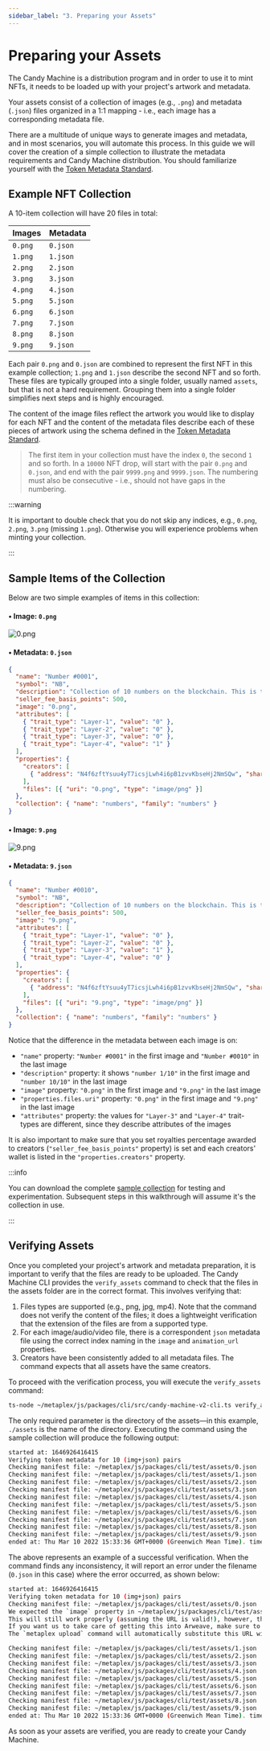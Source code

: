 ```yaml
---
sidebar_label: "3. Preparing your Assets"
---
```


# Preparing your Assets

The Candy Machine is a distribution program and in order to use it to mint NFTs, it needs to be loaded up with your project's artwork and metadata.

Your assets consist of a collection of images (e.g., `.png`) and metadata (`.json`) files organized in a 1:1 mapping - i.e., each image has a corresponding metadata file.

There are a multitude of unique ways to generate images and metadata, and in most scenarios, you will automate this process. In this guide we will cover the creation of a simple collection to illustrate the metadata requirements and Candy Machine distribution. You should familiarize yourself with the [Token Metadata Standard](/programs/token-metadata/token-standard).

## Example NFT Collection

A 10-item collection will have 20 files in total:

| Images  | Metadata |
| ------- | -------- |
| `0.png` | `0.json` |
| `1.png` | `1.json` |
| `2.png` | `2.json` |
| `3.png` | `3.json` |
| `4.png` | `4.json` |
| `5.png` | `5.json` |
| `6.png` | `6.json` |
| `7.png` | `7.json` |
| `8.png` | `8.json` |
| `9.png` | `9.json` |

Each pair `0.png` and `0.json` are combined to represent the first NFT in this example collection; `1.png` and `1.json` describe the second NFT and so forth. These files are typically grouped into a single folder, usually named `assets`, but that is not a hard requirement. Grouping them into a single folder simplifies next steps and is highly encouraged.

The content of the image files reflect the artwork you would like to display for each NFT and the content of the metadata files describe each of these pieces of artwork using the schema defined in the [Token Metadata Standard](/programs/token-metadata/token-standard).

> The first item in your collection must have the index `0`, the second `1` and so forth. In a `10000` NFT drop, will start with the pair `0.png` and `0.json`, and end with the pair `9999.png` and `9999.json`. The numbering must also be consecutive - i.e., should not have gaps in the numbering.

:::warning

It is important to double check that you do not skip any indices, e.g., `0.png`, `2.png`, `3.png` (missing `1.png`). Otherwise you will experience problems when minting your collection.

:::

## Sample Items of the Collection

Below are two simple examples of items in this collection:

#### • Image: `0.png`

![0.png](0.png)

#### • Metadata: `0.json`

```json
{
  "name": "Number #0001",
  "symbol": "NB",
  "description": "Collection of 10 numbers on the blockchain. This is the number 1/10.",
  "seller_fee_basis_points": 500,
  "image": "0.png",
  "attributes": [
    { "trait_type": "Layer-1", "value": "0" },
    { "trait_type": "Layer-2", "value": "0" },
    { "trait_type": "Layer-3", "value": "0" },
    { "trait_type": "Layer-4", "value": "1" }
  ],
  "properties": {
    "creators": [
      { "address": "N4f6zftYsuu4yT7icsjLwh4i6pB1zvvKbseHj2NmSQw", "share": 100 }
    ],
    "files": [{ "uri": "0.png", "type": "image/png" }]
  },
  "collection": { "name": "numbers", "family": "numbers" }
}
```

#### • Image: `9.png`

![9.png](9.png)

#### • Metadata: `9.json`

```json
{
  "name": "Number #0010",
  "symbol": "NB",
  "description": "Collection of 10 numbers on the blockchain. This is the number 10/10.",
  "seller_fee_basis_points": 500,
  "image": "9.png",
  "attributes": [
    { "trait_type": "Layer-1", "value": "0" },
    { "trait_type": "Layer-2", "value": "0" },
    { "trait_type": "Layer-3", "value": "1" },
    { "trait_type": "Layer-4", "value": "0" }
  ],
  "properties": {
    "creators": [
      { "address": "N4f6zftYsuu4yT7icsjLwh4i6pB1zvvKbseHj2NmSQw", "share": 100 }
    ],
    "files": [{ "uri": "9.png", "type": "image/png" }]
  },
  "collection": { "name": "numbers", "family": "numbers" }
}
```

Notice that the difference in the metadata between each image is on:

- `"name"` property: `"Number #0001"` in the first image and `"Number #0010"` in the last image
- `"description"` property: it shows `"number 1/10"` in the first image and `"number 10/10"` in the last image
- `"image"` property: `"0.png"` in the first image and `"9.png"` in the last image
- `"properties.files.uri"` property: `"0.png"` in the first image and `"9.png"` in the last image
- `"attributes"` property: the values for `"Layer-3"` and `"Layer-4"` trait-types are different, since they describe attributes of the images

It is also important to make sure that you set royalties percentage awarded to creators (`"seller_fee_basis_points"` property) is set and each creators' wallet is listed in the `"properties.creators"` property.

:::info

You can download the complete [sample collection](assets.zip) for testing and experimentation. Subsequent steps in this walkthrough will assume it's the collection in use.

:::

## Verifying Assets

Once you completed your project's artwork and metadata preparation, it is important to verify that the files are ready to be uploaded. The Candy Machine CLI provides the `verify_assets` command to check that the files in the assets folder are in the correct format. This involves verifying that:

1. Files types are supported (e.g., png, jpg, mp4). Note that the command does not verify the content of the files; it does a lightweight verification that the extension of the files are from a supported type.
2. For each image/audio/video file, there is a correspondent `json` metadata file using the correct index naming in the `image` and `animation_url` properties.
3. Creators have been consistently added to all metadata files. The command expects that all assets have the same creators.

To proceed with the verification process, you will execute the `verify_assets` command:

```bash
ts-node ~/metaplex/js/packages/cli/src/candy-machine-v2-cli.ts verify_assets ./assets
```

The only required parameter is the directory of the assets&mdash;in this example, `./assets` is the name of the directory. Executing the command using the sample collection will produce the following output:

```bash
started at: 1646926416415
Verifying token metadata for 10 (img+json) pairs
Checking manifest file: ~/metaplex/js/packages/cli/test/assets/0.json
Checking manifest file: ~/metaplex/js/packages/cli/test/assets/1.json
Checking manifest file: ~/metaplex/js/packages/cli/test/assets/2.json
Checking manifest file: ~/metaplex/js/packages/cli/test/assets/3.json
Checking manifest file: ~/metaplex/js/packages/cli/test/assets/4.json
Checking manifest file: ~/metaplex/js/packages/cli/test/assets/5.json
Checking manifest file: ~/metaplex/js/packages/cli/test/assets/6.json
Checking manifest file: ~/metaplex/js/packages/cli/test/assets/7.json
Checking manifest file: ~/metaplex/js/packages/cli/test/assets/8.json
Checking manifest file: ~/metaplex/js/packages/cli/test/assets/9.json
ended at: Thu Mar 10 2022 15:33:36 GMT+0000 (Greenwich Mean Time). time taken: 00:00:00
```

The above represents an example of a successful verification. When the command finds any inconsistency, it will report an error under the filename (`0.json` in this case) where the error occurred, as shown below:

```bash
started at: 1646926416415
Verifying token metadata for 10 (img+json) pairs
Checking manifest file: ~/metaplex/js/packages/cli/test/assets/0.json
We expected the `image` property in ~/metaplex/js/packages/cli/test/assets/0.json to be 0.jpg.
This will still work properly (assuming the URL is valid!), however, this image will not get uploaded to Arweave through the `metaplex upload` command.
If you want us to take care of getting this into Arweave, make sure to set `image`: "0.jpg"
The `metaplex upload` command will automatically substitute this URL with the Arweave URL location.

Checking manifest file: ~/metaplex/js/packages/cli/test/assets/1.json
Checking manifest file: ~/metaplex/js/packages/cli/test/assets/2.json
Checking manifest file: ~/metaplex/js/packages/cli/test/assets/3.json
Checking manifest file: ~/metaplex/js/packages/cli/test/assets/4.json
Checking manifest file: ~/metaplex/js/packages/cli/test/assets/5.json
Checking manifest file: ~/metaplex/js/packages/cli/test/assets/6.json
Checking manifest file: ~/metaplex/js/packages/cli/test/assets/7.json
Checking manifest file: ~/metaplex/js/packages/cli/test/assets/8.json
Checking manifest file: ~/metaplex/js/packages/cli/test/assets/9.json
ended at: Thu Mar 10 2022 15:33:36 GMT+0000 (Greenwich Mean Time). time taken: 00:00:00
```

As soon as your assets are verified, you are ready to create your Candy Machine.
